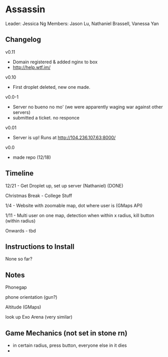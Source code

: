 Assassin
========
Leader: Jessica Ng
Members: Jason Lu, Nathaniel Brassell, Vanessa Yan

Changelog
---------
v0.11
* Domain registered & added nginx to box
* http://help.wtf.im/

v0.10
* First droplet deleted, new one made.

v0.0-1
* Server no bueno no mo' (we were apparently waging war against other servers)
* submitted a ticket. no responce

v0.01
* Server is up! Runs at http://104.236.107.63:8000/

v0.0
* made repo (12/18)
 

Timeline
--------
12/21 - Get Droplet up, set up server (Nathaniel) (DONE)

Christmas Break - College Stuff

1/4 - Website with zoomable map, dot where user is (GMaps API)

1/11 - Multi user on one map, detection when within x radius, kill button (within radius)

Onwards - tbd

Instructions to Install
-----------------------
None so far?

Notes
-----
Phonegap

phone orientation (gun?)

Altitude (GMaps)

look up Exo Arena (very similar)

Game Mechanics (not set in stone rn)
------------------------------------
* in certain radius, press button, everyone else in it dies
* 
